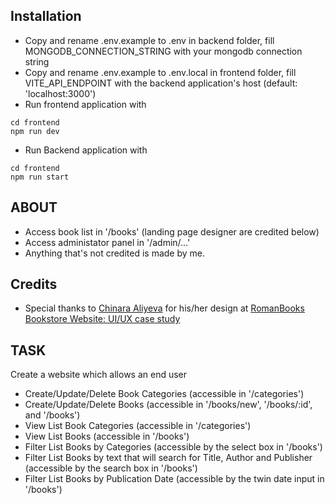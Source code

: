 ## Installation
 - Copy and rename .env.example to .env in backend folder, fill MONGODB_CONNECTION_STRING with your mongodb connection string
 - Copy and rename .env.example to .env.local in frontend folder, fill VITE_API_ENDPOINT with the backend application's host (default: 'localhost:3000')
 - Run frontend application with
 ```
 cd frontend
 npm run dev
 ```
 - Run Backend application with
 ```
 cd frontend
 npm run start
 ```

## ABOUT
 - Access book list in '/books' (landing page designer are credited below)
 - Access administator panel in '/admin/...' 
 - Anything that's not credited is made by me.

## Credits

 - Special thanks to [Chinara Aliyeva](https://www.behance.net/chinaraaliyeva) for his/her design at [RomanBooks Bookstore Website: UI/UX case study](https://www.behance.net/gallery/202013909/RomanBooks-Bookstore-Website-UIUX-case-study?tracking_source=search_projects|bookstore+website&l=3)

## TASK
Create a website which allows an end user

 - Create/Update/Delete Book Categories (accessible in '/categories')
 - Create/Update/Delete Books (accessible in '/books/new', '/books/:id', and '/books')
 - View List Book Categories (accessible in '/categories')
 - View List Books (accessible in '/books')
 - Filter List Books by Categories (accessible by the select box in '/books')
 - Filter List Books by text that will search for Title, Author and Publisher (accessible by the search box in '/books')
 - Filter List Books by Publication Date (accessible by the twin date input in '/books')